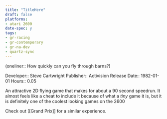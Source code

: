 ```yaml
---
title: "TitleHere"
draft: false
platforms:
- atari 2600
date-spec: y
tags:
- gr-racing
- gr-contemporary
- gr-na-dev
- quartz-sync
---
```


(oneliner:: How quickly can you fly through barns?)

Developer:: Steve Cartwright
Publisher:: Activision
Release Date:: 1982-01-01
Hours:: 0.05

An attractive 2D flying game that makes for about a 90 second speedrun. It almost feels like a cheat to include it because of what a *tiny*  game it is, but it is definitely one of the coolest looking games on the 2600

Check out [[Grand Prix]] for a similar experience.